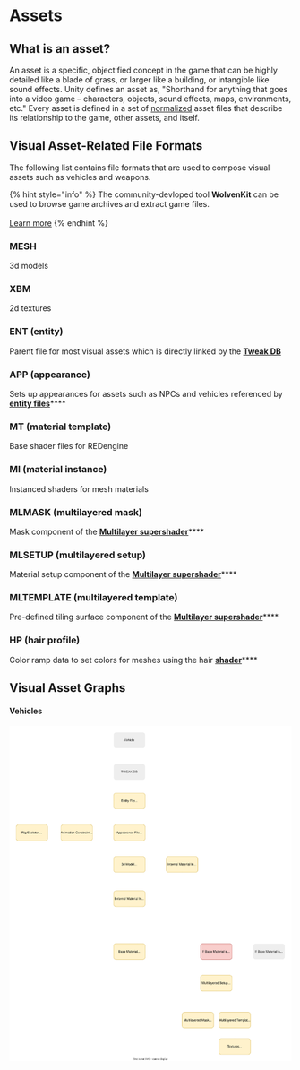 # Assets

## What is an asset?

An asset is a specific, objectified concept in the game that can be highly detailed like a blade of grass, or larger like a building, or intangible like sound effects. Unity defines an asset as, "Shorthand for anything that goes into a video game – characters, objects, sound effects, maps, environments, etc." Every asset is defined in a set of [normalized](https://en.wikipedia.org/wiki/Database\_normalization) asset files that describe its relationship to the game, other assets, and itself.

## Visual Asset-Related File Formats

The following list contains file formats that are used to compose visual assets such as vehicles and weapons.

{% hint style="info" %}
The community-devloped tool **WolvenKit** can be used to browse game archives and extract game files.\
\
[Learn more](https://app.gitbook.com/o/-MP5ijqI11FeeX7c8-N8/s/-MP\_ozZVx2gRZUPXkd4r/)
{% endhint %}

### MESH

3d models

### XBM

2d textures

### ENT (entity)

Parent file for most visual assets which is directly linked by the [**Tweak DB**](tweaks.md#what-is-the-tweak-db)

### APP (appearance)

Sets up appearances for assets such as NPCs and vehicles referenced by [**entity files**](assets.md#ent-entity)****

### MT (material template)

Base shader files for REDengine

### MI (material instance)

Instanced shaders for mesh materials

### MLMASK (multilayered mask)

Mask component of the [**Multilayer supershader**](../modding-know-how/modding-cyberpunk-2077/materials-how-to-configure-them/multilayered.md)****

### MLSETUP (multilayered setup)

Material setup component of the [**Multilayer supershader**](../modding-know-how/modding-cyberpunk-2077/materials-how-to-configure-them/multilayered.md)****

### MLTEMPLATE (multilayered template)

Pre-defined tiling surface component of the [**Multilayer supershader**](../modding-know-how/modding-cyberpunk-2077/materials-how-to-configure-them/multilayered.md)****

### HP (hair profile)

Color ramp data to set colors for meshes using the hair [**shader**](shaders/)****

## Visual Asset Graphs

#### Vehicles

![](<../.gitbook/assets/CP2077 Vehicle Example.svg>)

